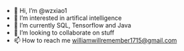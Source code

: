 - 👋 Hi, I’m @wzxiao1
- 👀 I’m interested in artifical intelligence
- 🌱 I’m currently SQL, Tensorflow and Java
- 💞️ I’m looking to collaborate on stuff
- 📫 How to reach me williamwillremember1715@gmail.com
<!---
wzxiao1/wzxiao1 is a ✨ special ✨ repository because its `README.md` (this file) appears on your GitHub profile.
You can click the Preview link to take a look at your changes.
--->
